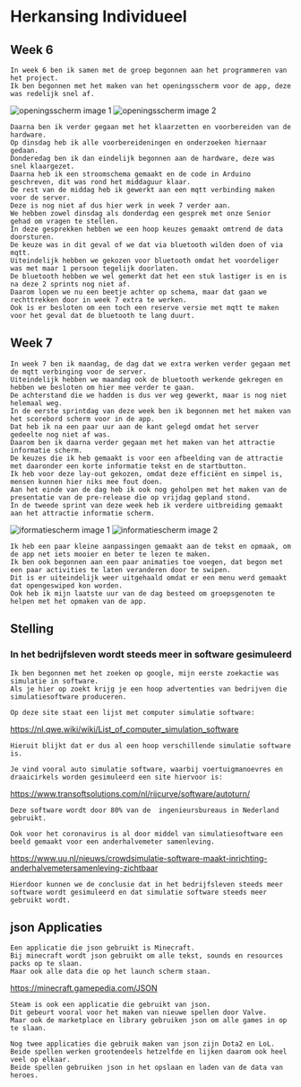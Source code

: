 # Herkansing Individueel

## Week 6
    In week 6 ben ik samen met de groep begonnen aan het programmeren van het project. 
    Ik ben begonnen met het maken van het openingsscherm voor de app, deze was redelijk snel af.
    
![openingsscherm image 1](Screenshot_1592938478.png)
![openingsscherm image 2](Screenshot_1592938485.png)

    Daarna ben ik verder gegaan met het klaarzetten en voorbereiden van de hardware.
    Op dinsdag heb ik alle voorbereideningen en onderzoeken hiernaar gedaan.
    Donderedag ben ik dan eindelijk begonnen aan de hardware, deze was snel klaargezet.
    Daarna heb ik een stroomschema gemaakt en de code in Arduino geschreven, dit was rond het middaguur klaar.
    De rest van de middag heb ik gewerkt aan een mqtt verbinding maken voor de server.
    Deze is nog niet af dus hier werk in week 7 verder aan.
    We hebben zowel dinsdag als donderdag een gesprek met onze Senior gehad om vragen te stellen.
    In deze gesprekken hebben we een hoop keuzes gemaakt omtrend de data doorsturen.
    De keuze was in dit geval of we dat via bluetooth wilden doen of via mqtt.
    Uiteindelijk hebben we gekozen voor bluetooth omdat het voordeliger was met maar 1 persoon tegelijk doorlaten.
    De bluetooth hebben we wel gemerkt dat het een stuk lastiger is en is na deze 2 sprints nog niet af.
    Daarom lopen we nu een beetje achter op schema, maar dat gaan we rechttrekken door in week 7 extra te werken.
    Ook is er besloten om een toch een reserve versie met mqtt te maken voor het geval dat de bluetooth te lang duurt.
    
## Week 7
    In week 7 ben ik maandag, de dag dat we extra werken verder gegaan met de mqtt verbinging voor de server.
    Uiteindelijk hebben we maandag ook de bluetooth werkende gekregen en hebben we besloten om hier mee verder te gaan.
    De achterstand die we hadden is dus ver weg gewerkt, maar is nog niet helemaal weg.
    In de eerste sprintdag van deze week ben ik begonnen met het maken van het scorebord scherm voor in de app.
    Dat heb ik na een paar uur aan de kant gelegd omdat het server gedeelte nog niet af was.
    Daarom ben ik daarna verder gegaan met het maken van het attractie informatie scherm.
    De keuzes die ik heb gemaakt is voor een afbeelding van de attractie met daaronder een korte informatie tekst en de startbutton.
    Ik heb voor deze lay-out gekozen, omdat deze efficiënt en simpel is, mensen kunnen hier niks mee fout doen.
    Aan het einde van de dag heb ik ook nog geholpen met het maken van de presentatie van de pre-release die op vrijdag gepland stond.
    In de tweede sprint van deze week heb ik verdere uitbreiding gemaakt aan het attractie informatie scherm.
    
![iformatiescherm image 1](Screenshot_1592938495.png)
![informatiescherm image 2](Screenshot_1592938502.png)

    Ik heb een paar kleine aanpassingen gemaakt aan de tekst en opmaak, om de app net iets mooier en beter te lezen te maken.
    Ik ben ook begonnen aan een paar animaties toe voegen, dat begon met een paar activities te laten veranderen door te swipen.
    Dit is er uiteindelijk weer uitgehaald omdat er een menu werd gemaakt dat opengeswiped kon worden.
    Ook heb ik mijn laatste uur van de dag besteed om groepsgenoten te helpen met het opmaken van de app.
    
## Stelling
### In het bedrijfsleven wordt steeds meer in software gesimuleerd
    Ik ben begonnen met het zoeken op google, mijn eerste zoekactie was simulatie in software.
    Als je hier op zoekt krijg je een hoop advertenties van bedrijven die simulatiesoftware produceren.
    
    Op deze site staat een lijst met computer simulatie software: 
https://nl.qwe.wiki/wiki/List_of_computer_simulation_software

    Hieruit blijkt dat er dus al een hoop verschillende simulatie software is.
    
    Je vind vooral auto simulatie software, waarbij voertuigmanoevres en draaicirkels worden gesimuleerd een site hiervoor is:
https://www.transoftsolutions.com/nl/rijcurve/software/autoturn/
    
    Deze software wordt door 80% van de  ingenieursbureaus in Nederland gebruikt.
    
    Ook voor het coronavirus is al door middel van simulatiesoftware een beeld gemaakt voor een anderhalvemeter samenleving. 
https://www.uu.nl/nieuws/crowdsimulatie-software-maakt-inrichting-anderhalvemetersamenleving-zichtbaar
    
    Hierdoor kunnen we de conclusie dat in het bedrijfsleven steeds meer software wordt gesimuleerd en dat simulatie software steeds meer gebruikt wordt.
    
## json Applicaties    
    Een applicatie die json gebruikt is Minecraft.
    Bij minecraft wordt json gebruikt om alle tekst, sounds en resources packs op te slaan.
    Maar ook alle data die op het launch scherm staan.
https://minecraft.gamepedia.com/JSON

    Steam is ook een applicatie die gebruikt van json.
    Dit gebeurt vooral voor het maken van nieuwe spellen door Valve.
    Maar ook de marketplace en library gebruiken json om alle games in op te slaan.

    Nog twee applicaties die gebruik maken van json zijn Dota2 en LoL.
    Beide spellen werken grootendeels hetzelfde en lijken daarom ook heel veel op elkaar.
    Beide spellen gebruiken json in het opslaan en laden van de data van heroes.
